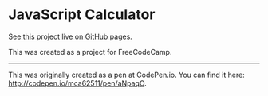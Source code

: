 # JavaScript Calculator

[See this project live on GitHub pages.](https://mca62511.github.io/JavaScript-Calculator)

This was created as a project for FreeCodeCamp. 

--------

This was originally created as a pen at CodePen.io. You can find it here: http://codepen.io/mca62511/pen/aNpaqO.

 
